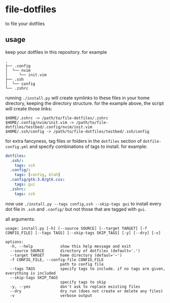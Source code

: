 # file-dotfiles
to file your dotfiles

## usage
keep your dotfiles in this repository. for example
```text
.
├── .config
│  └── nvim
│     └── init.vim
├── .ssh
│  └── config
└── .zshrc
```

running `./install.py` will create symlinks to these files in your home directory, keeping the directory structure. for the example above, the script will create those links:
```text
$HOME/.zshrc -> /path/to/file-dotfiles/.zshrc
$HOME/.config/nvim/init.vim -> /path/to/file-dotfiles/testbed/.config/nvim/init.vim
$HOME/.ssh/config -> /path/to/file-dotfiles/testbed/.ssh/config
```

for extra fancyness, tag files or folders in the `dotfiles` section of `dotfile-config.yml` and specify combinations of tags to install. for example:
```yaml
dotfiles:
  .ssh/:
    tags: ssh
  .config/:
    tags: [config, blah]
  .config/gtk-3.0/gtk.css:
    tags: gui
  .zshrc:
    tags: zsh
```
now use `./install.py --tags config,ssh --skip-tags gui` to install every dot file in `.ssh` and `.config/` but not those that are tagged with `gui`.

all arguments:
```text
usage: install.py [-h] [--source SOURCE] [--target TARGET] [-f CONFIG_FILE] [--tags TAGS] [--skip-tags SKIP_TAGS] [-y] [--dry] [-v]

options:
  -h, --help            show this help message and exit
  --source SOURCE       directory of dotfiles (default='.')
  --target TARGET       home directory (defaul='~')
  -f CONFIG_FILE, --config-file CONFIG_FILE
                        path to config file
  --tags TAGS           specify tags to include. if no tags are given, everything is included
  --skip-tags SKIP_TAGS
                        specify tags to skip
  -y, --yes             don't ask to replace existing files
  --dry                 dry run (does not create or delete any files)
  -v                    verbose output
```